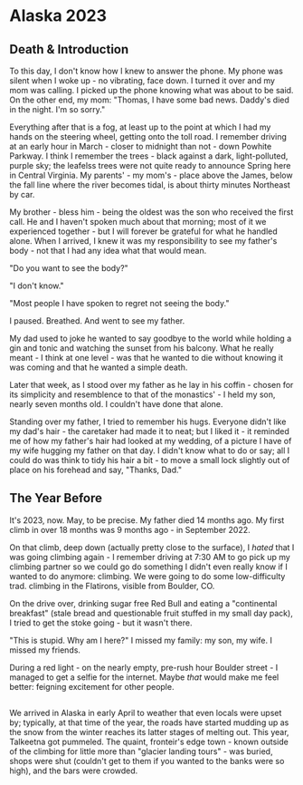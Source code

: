 # Alaska 2023

## Death & Introduction

To this day, I don't know how I knew to answer the phone. My phone was silent when I woke up - no vibrating, face down. I turned it over and my mom was calling. I picked up the phone knowing what was about to be said. On the other end, my mom: "Thomas, I have some bad news. Daddy's died in the night. I'm so sorry." 

Everything after that is a fog, at least up to the point at which I had my hands on the steering wheel, getting onto the toll road. I remember driving at an early hour in March - closer to midnight than not - down Powhite Parkway. I think I remember the trees - black against a dark, light-polluted, purple sky; the leafelss trees were not quite ready to announce Spring here in Central Virginia. My parents' - my mom's - place above the James, below the fall line where the river becomes tidal, is about thirty minutes Northeast by car.

My brother - bless him - being the oldest was the son who received the first call. He and I haven't spoken much about that morning; most of it we experienced together - but I will forever be grateful for what he handled alone. When I arrived, I knew it was my responsibility to see my father's body - not that I had any idea what that would mean. 

"Do you want to see the body?"

"I don't know."

"Most people I have spoken to regret not seeing the body."

I paused. Breathed. And went to see my father.

My dad used to joke he wanted to say goodbye to the world while holding a gin and tonic and watching the sunset from his balcony. What he really meant - I think at one level - was that he wanted to die without knowing it was coming and that he wanted a simple death. 

Later that week, as I stood over my father as he lay in his coffin - chosen for its simplicity and resemblence to that of the monastics' - I held my son, nearly seven months old. I couldn't have done that alone. 

Standing over my father, I tried to remember his hugs. Everyone didn't like my dad's hair - the caretaker had made it to neat; but I liked it - it reminded me of how my father's hair had looked at my wedding, of a picture I have of my wife hugging my father on that day. I didn't know what to do or say; all I could do was think to tidy his hair a bit - to move a small lock slightly out of place on his forehead and say, "Thanks, Dad."

## The Year Before

It's 2023, now. May, to be precise. My father died 14 months ago. My first climb in over 18 months was 9 months ago - in September 2022. 

On that climb, deep down (actually pretty close to the surface), I _hated_ that I was going climbing again - I remember driving at 7:30 AM to go pick up my climbing partner so we could go do something I didn't even really know if I wanted to do anymore: climbing. We were going to do some low-difficulty trad. climbing in the Flatirons, visible from Boulder, CO. 

On the drive over, drinking sugar free Red Bull and eating a "continental breakfast" (stale bread and questionable fruit stuffed in my small day pack), I tried to get the stoke going - but it wasn't there. 

"This is stupid. Why am I here?" I missed my family: my son, my wife. I missed my friends.

During a red light - on the nearly empty, pre-rush hour Boulder street - I managed to get a selfie for the internet. Maybe _that_ would make me feel better: feigning excitement for other people. 






## 

We arrived in Alaska in early April to weather that even locals were upset by; typically, at that time of the year, the roads have started mudding
up as the snow from the winter reaches its latter stages of melting out. This year, Talkeetna got pummeled. The quaint, fronteir's edge town - known
outside of the climbing for little more than "glacier landing tours" - was buried, shops were shut (couldn't get to them if you wanted to the banks
were so high), and the bars were crowded. 
